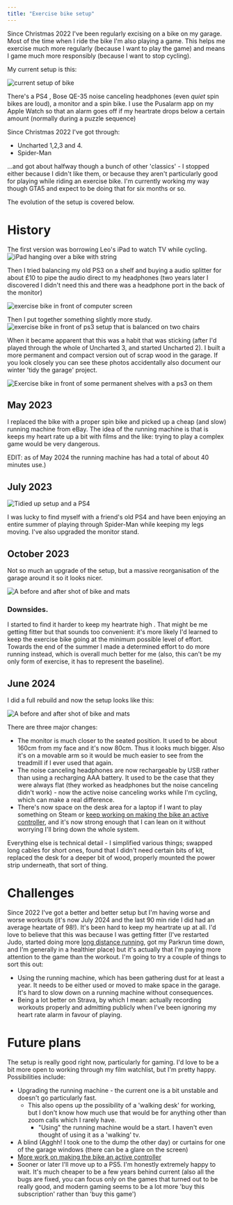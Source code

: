 ```yaml
---
title: "Exercise bike setup" 
--- 
```


Since Christmas 2022 I've been regularly excising on a bike on my garage.  Most of the time when I ride the bike I'm also playing a game.  This helps me exercise much more regularly (because I want to play the game) and means I game much more responsibly (because I want to stop cycling).

My current setup is this: 

![current setup of bike](/assets/images/bike7.png)
 
There's a PS4 <!--CUH-1003A-->, Bose QE-35 noise canceling headphones (even _quiet_ spin bikes are loud), a monitor and a spin bike.  I use the Pusalarm app on my Apple Watch so that an alarm goes off if my heartrate drops below a certain amount (normally during a puzzle sequence) 

Since Christmas 2022 I've got through: 

* Uncharted 1,2,3 and 4. 
* Spider-Man 

...and got about halfway though a bunch of other 'classics' - I stopped either because I didn't like them, or because they aren't particularly good for playing while riding an exercise bike.  I'm currently working my way though GTA5 and expect to be doing that for six months or so. 


The evolution of the setup is covered below. 

# History 
The first version was borrowing Leo's iPad to watch TV while cycling. 
![iPad hanging over a bike with string](/assets/images/bike1.png) 

Then I tried balancing my old PS3 on a shelf and buying a audio splitter for about £10 to pipe the audio direct to my headphones (two years later I discovered I didn't need this and there was a headphone port in the back of the monitor) 

![exercise bike in front of computer screen](/assets/images/bike2.png) 

Then I put together something slightly more study. 
![exercise bike in front of ps3 setup that is balanced on two chairs](/assets/images/bike3.png) 

When it became apparent that this was a habit that was sticking (after I'd played through the whole of Uncharted 3, and started Uncharted 2). I built a more permanent and compact version out of scrap wood in the garage.  If you look closely you can see these photos accidentally also document our winter 'tidy the garage' project. 

![Exercise bike in front of some permanent shelves with a ps3 on them](/assets/images/bike4.png) 


## May 2023 

I replaced the bike with a proper spin bike and picked up a cheap (and slow) running machine from eBay.  The idea of the running machine is that is keeps my heart rate up a bit with films and the like: trying to play a complex game would be very dangerous.   

EDIT: as of May 2024 the running machine has had a total of about 40 minutes use.)


##  July 2023

![Tidied up setup and a PS4](/assets/images/ps4.png)

I was lucky to find myself with a friend's old PS4 and have been enjoying an entire summer of playing through Spider-Man while keeping my legs moving.  I've also upgraded the monitor stand. 

## October 2023 
Not so much an upgrade of the setup, but a massive reorganisation of the garage around it so it looks nicer. 

![A before and after shot of bike and mats](/assets/images/sidebyside.png)


###  Downsides. 
I started to find it harder to keep my heartrate high . That might be me getting fitter but that sounds too convenient: it's more likely I'd learned to keep the exercise bike going at the minimum possible level of effort.   Towards the end of the summer I made a determined effort to do more running instead, which is overall much better for me (also, this can't be my only form of exercise, it has to represent the baseline). 

## June 2024 

I did a full rebuild and now the setup looks like this: 

![A before and after shot of bike and mats](/assets/images/bike5.png)

There are three major changes: 

* The monitor is much closer to the seated position. It used to be about 160cm from my face and it's now 80cm.   Thus it looks much bigger. Also it's on a movable arm so it would be much easier to see from the treadmill if I ever used that again. 
* The noise canceling headphones are now rechargeable by USB rather than using a recharging AAA battery. It used to be the case that they were always flat (they worked as headphones but the noise canceling didn't work) - now the active noise canceling works while I'm cycling, which can make a real difference.  
* There's now space on the desk area for a laptop if I want to play something on Steam or [keep working on making the bike an active controller](https://joereddington.com/video/2024/06/10/bike.html), and it's now strong enough that I can lean on it without worrying I'll bring down the whole system. 

Everything else is technical detail - I simplified various things; swapped long cables for short ones, found that I didn't need certain bits of kit, replaced the desk for a deeper bit of wood, properly mounted the power strip underneath, that sort of thing. 


# Challenges 
Since 2022 I've got a better and better setup but I'm having worse and worse workouts (it's now July 2024 and the last 90 min ride I did had an average heartate of 98!).   It's been hard to keep my heartrate up at all.  I'd love to believe that this was because I was getting fitter (I've restarted Judo, started doing more [long distance running](https://joereddington.com/2024/03/12/half-marathon.html), got my Parkrun time down, and I'm generally in a healthier place) but it's actually that I'm paying more attention to the game than the workout. I'm going to try a couple of things to sort this out: 
* Using the running machine, which has been gathering dust for at least a year. It needs to be either used or moved to make space in the garage. It's hard to slow down on a running machine without consequences.   
* Being a lot better on Strava, by which I mean: actually recording workouts properly and admitting publicly when I've been ignoring my heart rate alarm in favour of playing. 

# Future plans 
The setup is really good right now, particularly for gaming. I'd love to be a bit more open to working through my film watchlist, but I'm pretty happy. Possibilities include:  
* Upgrading the running machine - the current one is a bit unstable and doesn't go particularly fast. 
  * This also opens up the possibility of a 'walking desk' for working, but I don't know how much use that would be for anything other than zoom calls which I rarely have. 
    * "Using" the running machine would be a start. I haven't even thought of using it as a 'walking' tv. 
* A blind (Agghh! I took one to the dump the other day) or curtains for one of the garage windows (there can be a glare on the screen) 
* [More work on making the bike an active controller](https://joereddington.com/video/2024/06/10/bike.html) 
* Sooner or later I'll move up to a PS5. I'm honestly extremely happy to wait. It's much cheaper to be a few years behind current (also all the bugs are fixed, you can focus only on the games that turned out to be really good, and modern gaming seems to be a lot more 'buy this subscription' rather than 'buy this game') 



